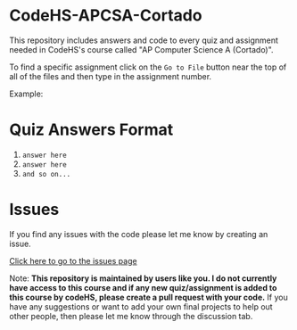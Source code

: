 # CodeHS-APCSA-Cortado
This repository includes answers and code to every quiz and assignment needed in CodeHS's course called "AP Computer Science A (Cortado)".

To find a specific assignment click on the `Go to File` button near the top of all of the files and then type in the assignment number.

Example: 

# Quiz Answers Format
1. `answer here`
2. `answer here`
3. `and so on...`

# Issues
If you find any issues with the code please let me know by creating an issue.

[Click here to go to the issues page](https://github.com/aditeyapatakoti/CodeHS-APCSA-Cortado/issues)


Note: **This repository is maintained by users like you. I do not currently have access to this course and if any new quiz/assignment is added to this course by codeHS, please create a pull request with your code.** If you have any suggestions or want to add your own final projects to help out other people, then please let me know through the discussion tab.

